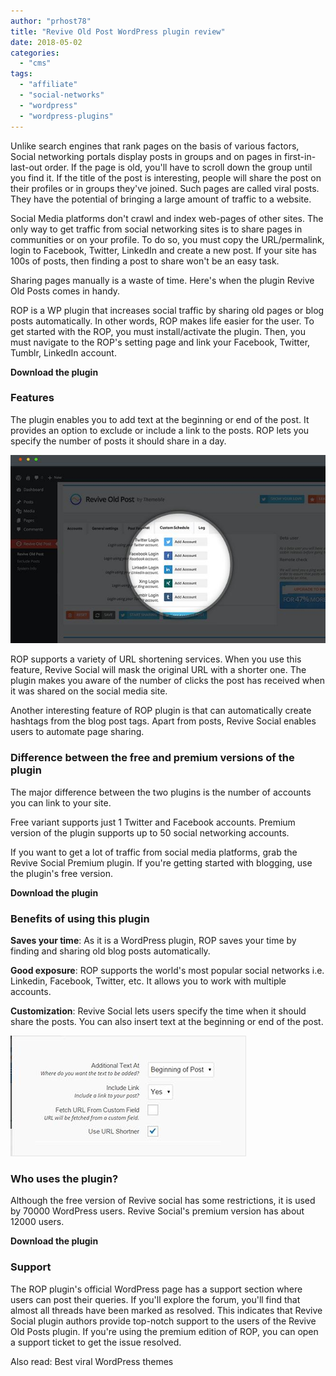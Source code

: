 ```yaml
---
author: "prhost78"
title: "Revive Old Post WordPress plugin review"
date: 2018-05-02
categories: 
  - "cms"
tags: 
  - "affiliate"
  - "social-networks"
  - "wordpress"
  - "wordpress-plugins"
---
```


Unlike search engines that rank pages on the basis of various factors, Social networking portals display posts in groups and on pages in first-in-last-out order. If the page is old, you'll have to scroll down the group until you find it. If the title of the post is interesting, people will share the post on their profiles or in groups they've joined. Such pages are called viral posts. They have the potential of bringing a large amount of traffic to a website.

Social Media platforms don't crawl and index web-pages of other sites. The only way to get traffic from social networking sites is to share pages in communities or on your profile. To do so, you must copy the URL/permalink, login to Facebook, Twitter, LinkedIn and create a new post. If your site has 100s of posts, then finding a post to share won't be an easy task.

Sharing pages manually is a waste of time. Here's when the plugin Revive Old Posts comes in handy.

ROP is a WP plugin that increases social traffic by sharing old pages or blog posts automatically. In other words, ROP makes life easier for the user. To get started with the ROP, you must install/activate the plugin. Then, you must navigate to the ROP's setting page and link your Facebook, Twitter, Tumblr, LinkedIn account.

**Download the plugin**

### Features

The plugin enables you to add text at the beginning or end of the post. It provides an option to exclude or include a link to the posts. ROP lets you specify the number of posts it should share in a day.

![Revive old post](images/Revive-Social.jpg)

ROP supports a variety of URL shortening services. When you use this feature, Revive Social will mask the original URL with a shorter one. The plugin makes you aware of the number of clicks the post has received when it was shared on the social media site.

Another interesting feature of ROP plugin is that can automatically create hashtags from the blog post tags. Apart from posts, Revive Social enables users to automate page sharing.

### Difference between the free and premium versions of the plugin

The major difference between the two plugins is the number of accounts you can link to your site.

Free variant supports just 1 Twitter and Facebook accounts. Premium version of the plugin supports up to 50 social networking accounts.

If you want to get a lot of traffic from social media platforms, grab the Revive Social Premium plugin. If you're getting started with blogging, use the plugin's free version.

**Download the plugin**

### Benefits of using this plugin

**Saves your time**: As it is a WordPress plugin, ROP saves your time by finding and sharing old blog posts automatically.

**Good exposure**: ROP supports the world's most popular social networks i.e. Linkedin, Facebook, Twitter, etc. It allows you to work with multiple accounts.

**Customization**: Revive Social lets users specify the time when it should share the posts. You can also insert text at the beginning or end of the post.

![Revive Social 2](images/Revive-Social-2-1.jpg)

### Who uses the plugin?

Although the free version of Revive social has some restrictions, it is used by 70000 WordPress users. Revive Social's premium version has about 12000 users.

**Download the plugin**

### Support

The ROP plugin's official WordPress page has a support section where users can post their queries. If you'll explore the forum, you'll find that almost all threads have been marked as resolved. This indicates that Revive Social plugin authors provide top-notch support to the users of the Revive Old Posts plugin. If you're using the premium edition of ROP, you can open a support ticket to get the issue resolved.

Also read: Best viral WordPress themes
